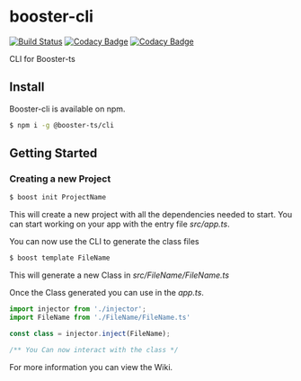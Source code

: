 # booster-cli

[![Build Status](https://api.travis-ci.com/booster-ts/booster-cli.svg?branch=master)](https://travis-ci.org/booster-ts/booster-cli)
[![Codacy Badge](https://api.codacy.com/project/badge/Coverage/664ee35dd9094e4f9d06bd8a5eeb5817)](https://www.codacy.com/app/ImOverlord/booster-cli?utm_source=github.com&utm_medium=referral&utm_content=booster-ts/booster-cli&utm_campaign=Badge_Coverage)
[![Codacy Badge](https://api.codacy.com/project/badge/Grade/664ee35dd9094e4f9d06bd8a5eeb5817)](https://www.codacy.com/app/ImOverlord/booster-cli?utm_source=github.com&amp;utm_medium=referral&amp;utm_content=booster-ts/booster-cli&amp;utm_campaign=Badge_Grade)

CLI for Booster-ts

## Install

Booster-cli is available on npm.

```bash
$ npm i -g @booster-ts/cli
```

## Getting Started

### Creating a new Project

```bash
$ boost init ProjectName
```

This will create a new project with all the dependencies needed to start.
You can start working on your app with the entry file *src/app.ts*.

You can now use the CLI to generate the class files

```bash
$ boost template FileName
```

This will generate a new Class in *src/FileName/FileName.ts*

Once the Class generated you can use in the *app.ts*.

```ts
import injector from './injector';
import FileName from './FileName/FileName.ts'

const class = injector.inject(FileName);

/** You Can now interact with the class */
```

For more information you can view the Wiki.